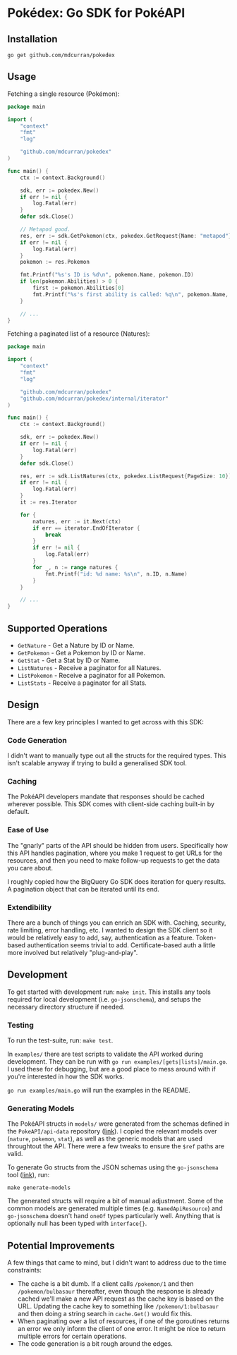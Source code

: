 # Pokédex: Go SDK for PokéAPI

## Installation

```
go get github.com/mdcurran/pokedex
```

## Usage

Fetching a single resource (Pokémon):

```go
package main

import (
	"context"
	"fmt"
	"log"

	"github.com/mdcurran/pokedex"
)

func main() {
	ctx := context.Background()

	sdk, err := pokedex.New()
	if err != nil {
		log.Fatal(err)
	}
	defer sdk.Close()

    // Metapod good.
    res, err := sdk.GetPokemon(ctx, pokedex.GetRequest{Name: "metapod"})
	if err != nil {
		log.Fatal(err)
	}
    pokemon := res.Pokemon

    fmt.Printf("%s's ID is %d\n", pokemon.Name, pokemon.ID)
    if len(pokemon.Abilities) > 0 {
        first := pokemon.Abilities[0]
        fmt.Printf("%s's first ability is called: %q\n", pokemon.Name, first.Ability.Name)
    }

    // ...
}
```

Fetching a paginated list of a resource (Natures):

```go
package main

import (
	"context"
	"fmt"
	"log"

	"github.com/mdcurran/pokedex"
	"github.com/mdcurran/pokedex/internal/iterator"
)

func main() {
	ctx := context.Background()

	sdk, err := pokedex.New()
	if err != nil {
		log.Fatal(err)
	}
	defer sdk.Close()

    res, err := sdk.ListNatures(ctx, pokedex.ListRequest{PageSize: 10})
	if err != nil {
		log.Fatal(err)
	}
    it := res.Iterator

    for {
		natures, err := it.Next(ctx)
		if err == iterator.EndOfIterator {
			break
		}
		if err != nil {
			log.Fatal(err)
		}
		for _, n := range natures {
			fmt.Printf("id: %d name: %s\n", n.ID, n.Name)
		}
	}

    // ...
}
```

## Supported Operations

- `GetNature` - Get a Nature by ID or Name.
- `GetPokemon` - Get a Pokemon by ID or Name.
- `GetStat` - Get a Stat by ID or Name.
- `ListNatures` - Receive a paginator for all Natures.
- `ListPokemon` - Receive a paginator for all Pokemon.
- `ListStats` - Receive a paginator for all Stats.

## Design

There are a few key principles I wanted to get across with this SDK:

### Code Generation

I didn't want to manually type out all the structs for the required types. This
isn't scalable anyway if trying to build a generalised SDK tool. 

### Caching

The PokéAPI developers mandate that responses should be cached wherever
possible. This SDK comes with client-side caching built-in by default.

### Ease of Use

The "gnarly" parts of the API should be hidden from users. Specifically how
this API handles pagination, where you make 1 request to get URLs for the
resources, and then you need to make follow-up requests to get the data
you care about.

I roughly copied how the BigQuery Go SDK does iteration for query results.
A pagination object that can be iterated until its end.

### Extendibility

There are a bunch of things you can enrich an SDK with. Caching, security, rate
limiting, error handling, etc. I wanted to design the SDK client so it would be
relatively easy to add, say, authentication as a feature. Token-based
authentication seems trivial to add. Certificate-based auth a little more
involved but relatively "plug-and-play".

## Development

To get started with development run: `make init`. This installs any tools
required for local development (i.e. `go-jsonschema`), and setups the
necessary directory structure if needed.

### Testing

To run the test-suite, run: `make test`.

In `examples/` there are test scripts to validate the API worked during
development. They can be run with `go run examples/[gets|lists]/main.go`.
I used these for debugging, but are a good place to mess around with if
you're interested in how the SDK works.

`go run examples/main.go` will run the examples in the README.

### Generating Models

The PokéAPI structs in `models/` were generated from the schemas defined in
the `PokeAPI/api-data` repository ([link](https://github.com/PokeAPI/api-data/tree/master/data/schema/v2)).
I copied the relevant models over (`nature`, `pokemon`, `stat`), as well as
the generic models that are used throughtout the API. There were a few tweaks
to ensure the `$ref` paths are valid.

To generate Go structs from the JSON schemas using the `go-jsonschema` tool
([link](https://github.com/omissis/go-jsonschema)), run:

```
make generate-models
```

The generated structs will require a bit of manual adjustment. Some of the
common models are generated multiple times (e.g. `NamedApiResource`) and
`go-jsonschema` doesn't hand `oneOf` types particularly well. Anything that
is optionally null has been typed with `interface{}`.

## Potential Improvements

A few things that came to mind, but I didn't want to address due to the
time constraints:

- The cache is a bit dumb. If a client calls `/pokemon/1` and then
  `/pokemon/bulbasaur` thereafter, even though the response is already cached
  we'll make a new API request as the cache key is based on the URL.
  Updating the cache key to something like `/pokemon/1:bulbasaur` and then
  doing a string search in `cache.Get()` would fix this.
- When paginating over a list of resources, if one of the goroutines returns
  an error we only inform the client of one error. It might be nice to return
  multiple errors for certain operations.
- The code generation is a bit rough around the edges.
